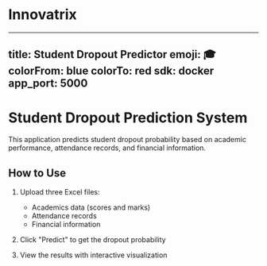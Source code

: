 
# Innovatrix
---
title: Student Dropout Predictor
emoji: 🎓
colorFrom: blue
colorTo: red
sdk: docker
app_port: 5000
---

# Student Dropout Prediction System

This application predicts student dropout probability based on academic performance, attendance records, and financial information.

## How to Use

1. Upload three Excel files:
   - Academics data (scores and marks)
   - Attendance records 
   - Financial information

2. Click "Predict" to get the dropout probability

3. View the results with interactive visualization
